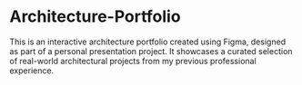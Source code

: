 # Architecture-Portfolio
This is an interactive architecture portfolio created using Figma, designed as part of a personal presentation project. It showcases a curated selection of real-world architectural projects from my previous professional experience.
